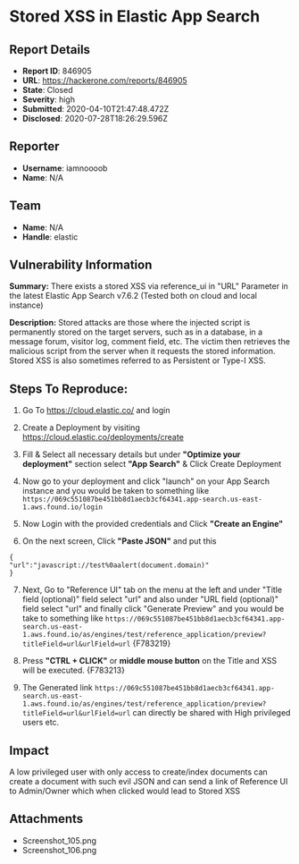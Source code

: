 # Stored XSS in Elastic App Search

## Report Details
- **Report ID**: 846905
- **URL**: https://hackerone.com/reports/846905
- **State**: Closed
- **Severity**: high
- **Submitted**: 2020-04-10T21:47:48.472Z
- **Disclosed**: 2020-07-28T18:26:29.596Z

## Reporter
- **Username**: iamnoooob
- **Name**: N/A

## Team
- **Name**: N/A
- **Handle**: elastic

## Vulnerability Information
**Summary:** 
There exists a stored XSS via reference_ui in "URL" Parameter in the latest Elastic App Search v7.6.2 (Tested both on cloud and local instance)

**Description:** 
Stored attacks are those where the injected script is permanently stored on the target servers, such as in a database, in a message forum, visitor log, comment field, etc. The victim then retrieves the malicious script from the server when it requests the stored information. Stored XSS is also sometimes referred to as Persistent or Type-I XSS.

## Steps To Reproduce:
1. Go To https://cloud.elastic.co/ and login

2. Create a Deployment by visiting https://cloud.elastic.co/deployments/create

3. Fill & Select all necessary details but under **"Optimize your deployment"** section select **"App Search"** & Click Create Deployment

4. Now go to your deployment and click "launch" on your App Search instance and you would be taken to something like `https://069c551087be451bb8d1aecb3cf64341.app-search.us-east-1.aws.found.io/login`

5. Now Login with the provided credentials and Click **"Create an Engine"**

6. On the next screen, Click **"Paste JSON"** and put this 
```
{
"url":"javascript://test%0aalert(document.domain)"
}
```
7. Next, Go to "Reference UI" tab on the menu at the left and under "Title field (optional)" field select "url" and also under "URL field (optional)" field select "url" and finally click "Generate Preview" and you would be take to something like `https://069c551087be451bb8d1aecb3cf64341.app-search.us-east-1.aws.found.io/as/engines/test/reference_application/preview?titleField=url&urlField=url`
{F783219}

8. Press **"CTRL + CLICK"** or **middle mouse button** on the Title and XSS will be executed.
{F783213}

9. The Generated link `https://069c551087be451bb8d1aecb3cf64341.app-search.us-east-1.aws.found.io/as/engines/test/reference_application/preview?titleField=url&urlField=url` can directly be shared with High privileged users etc.

## Impact

A low privileged user with only access to create/index documents can create a document with such evil JSON and can send a link of Reference UI to Admin/Owner which when clicked would lead to Stored XSS

## Attachments
- Screenshot_105.png
- Screenshot_106.png
